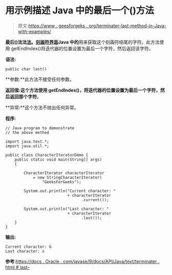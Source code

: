 # 用示例描述 Java 中的最后一个()方法

> 原文:[https://www . geesforgeks . org/terminater-last-method-in-Java-with-examples/](https://www.geeksforgeeks.org/characteriterator-last-method-in-java-with-examples/)

**最后()**法**法[法](https://www.geeksforgeeks.org/tag/java-text-package/)。[刻画符界面](https://www.geeksforgeeks.org/tag/java-characteriterator/)Java 中的**用来获取这个刻画符结尾的字符。此方法使用 getEndIndex()将迭代器的位置设置为最后一个字符，然后返回该字符。

**语法:**

```
public char last()

```

**参数:**此方法不接受任何参数。

**返回值:**这个方法使用 getEndIndex()，将迭代器的位置设置为最后一个字符，然后返回那个**字符**。

**异常:**这个方法不抛出任何异常。

**程序:**

```
// Java program to demonstrate
// the above method

import java.text.*;
import java.util.*;

public class CharacterIteratorDemo {
    public static void main(String[] args)
    {

        CharacterIterator characterIterator
            = new StringCharacterIterator(
                "GeeksForGeeks");

        System.out.println("Current character: "
                           + characterIterator
                                 .current());

        System.out.println("Last character: "
                           + characterIterator
                                 .last());
    }
}
```

**输出:**

```
Current character: G
Last character: s

```

**参考:**[https://docs . Oracle . com/javase/9/docs/API/Java/text/terminater . html # last–](https://docs.oracle.com/javase/9/docs/api/java/text/CharacterIterator.html#last--)